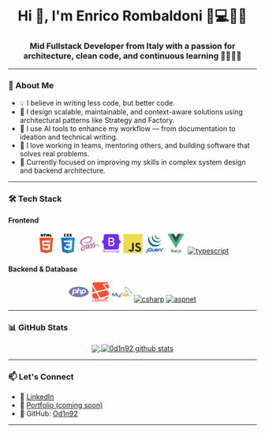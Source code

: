 <h1 align="center">Hi 👋, I'm Enrico Rombaldoni 🧠💻🇮🇹</h1>
<h3 align="center">Mid Fullstack Developer from Italy with a passion for architecture, clean code, and continuous learning 🧩🍝🐶🎣</h3>

---

### 🚀 About Me

- 💡 I believe in writing less code, but better code.
- 🧱 I design scalable, maintainable, and context-aware solutions using architectural patterns like Strategy and Factory.
- 🤖 I use AI tools to enhance my workflow — from documentation to ideation and technical writing.
- 👥 I love working in teams, mentoring others, and building software that solves real problems.
- 🎯 Currently focused on improving my skills in complex system design and backend architecture.

---

### 🛠️ Tech Stack

#### Frontend
<p align="center">
  <a href="https://www.w3.org/html/" target="_blank"><img src="https://raw.githubusercontent.com/devicons/devicon/master/icons/html5/html5-original-wordmark.svg" alt="html5" width="40" height="40"/></a>
  <a href="https://www.w3schools.com/css/" target="_blank"><img src="https://raw.githubusercontent.com/devicons/devicon/master/icons/css3/css3-original-wordmark.svg" alt="css3" width="40" height="40"/></a>
  <a href="https://sass-lang.com" target="_blank"><img src="https://raw.githubusercontent.com/devicons/devicon/master/icons/sass/sass-original.svg" alt="sass" width="40" height="40"/></a>
  <a href="https://getbootstrap.com" target="_blank"><img src="https://raw.githubusercontent.com/devicons/devicon/master/icons/bootstrap/bootstrap-plain-wordmark.svg" alt="bootstrap" width="40" height="40"/></a>
  <a href="https://developer.mozilla.org/en-US/docs/Web/JavaScript" target="_blank"><img src="https://raw.githubusercontent.com/devicons/devicon/master/icons/javascript/javascript-original.svg" alt="javascript" width="40" height="40"/></a>
  <a href="#"><img src="https://raw.githubusercontent.com/devicons/devicon/master/icons/jquery/jquery-plain-wordmark.svg" alt="jquery" width="40" height="40"/></a>
  <a href="https://vuejs.org/" target="_blank"><img src="https://raw.githubusercontent.com/devicons/devicon/master/icons/vuejs/vuejs-original-wordmark.svg" alt="vuejs" width="40" height="40"/></a>
  <a href="https://www.typescriptlang.org/" target="_blank"><img src="https://cdn-icons-png.flaticon.com/512/5968/5968381.png" alt="typescript" width="40" height="40"/></a>
</p>

#### Backend & Database
<p align="center">
  <a href="https://www.php.net/" target="_blank"><img src="https://raw.githubusercontent.com/devicons/devicon/master/icons/php/php-plain.svg" alt="php" width="40" height="40"/></a>
  <a href="https://laravel.com/" target="_blank"><img src="https://raw.githubusercontent.com/devicons/devicon/master/icons/laravel/laravel-plain-wordmark.svg" alt="laravel" width="40" height="40"/></a>
  <a href="https://www.mysql.com/" target="_blank"><img src="https://raw.githubusercontent.com/devicons/devicon/master/icons/mysql/mysql-original-wordmark.svg" alt="mysql" width="40" height="40"/></a>
  <a href="https://docs.microsoft.com/en-us/dotnet/csharp/" target="_blank"><img src="https://raw.githubusercontent.com/jmnote/z-icons/master/svg/csharp.svg" alt="csharp" width="40" height="40"/></a>
  <a href="https://dotnet.microsoft.com/en-us/apps/aspnet" target="_blank"><img src="https://www.nuget.org/profiles/aspnet/avatar?imageSize=512" alt="aspnet" width="40" height="40"/></a>
</p>

---

### 📊 GitHub Stats

<p align="center">
  <a href="https://github.com/anuraghazra/github-readme-stats">
    <img align="center" src="https://github-readme-stats.vercel.app/api/top-langs/?username=0d1n92&layout=compact&theme=darcula" />
  </a>
  <a href="https://github.com/anuraghazra/github-readme-stats">
    <img align="center" src="https://github-readme-stats.vercel.app/api?username=0d1n92&show_icons=true&include_all_commits=true&theme=darcula" alt="0d1n92 github stats" />
  </a>
</p>

---

### 📫 Let's Connect

- 💼 [LinkedIn](https://www.linkedin.com/in/enrico-rombaldoni-695189208/)
- 🧠 [Portfolio (coming soon)](#)
- 🐙 GitHub: [Od1n92](https://github.com/Od1n92)

---

